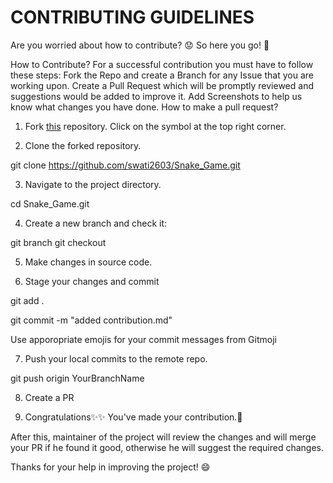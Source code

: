 # CONTRIBUTING GUIDELINES
Are you worried about how to contribute? 😟
So here you go! 🙂

How to Contribute?
For a successful contribution you must have to follow these steps:
Fork the Repo and create a Branch for any Issue that you are working upon.
Create a Pull Request which will be promptly reviewed and suggestions would be added to improve it.
Add Screenshots to help us know what changes you have done.
How to make a pull request?

1. Fork [this](https://github.com/swati2603/Snake_Game) repository. Click on the  symbol at the top right corner.


2. Clone the forked repository.

git clone https://github.com/swati2603/Snake_Game.git

3. Navigate to the project directory.

cd Snake_Game.git

4. Create a new branch and check it:

git branch <GameBranch>
git checkout <GameBranch>

5. Make changes in source code.


6. Stage your changes and commit

git add .

git commit -m "added contribution.md"

Use apporopriate emojis for your commit messages from Gitmoji


7. Push your local commits to the remote repo.

git push origin YourBranchName

8. Create a PR


9. Congratulations✨✨ You've made your contribution.🎉


After this, maintainer of the project will review the changes and will merge your PR if he found it good, otherwise he will suggest the required changes.

Thanks for your help in improving the project! 😄
